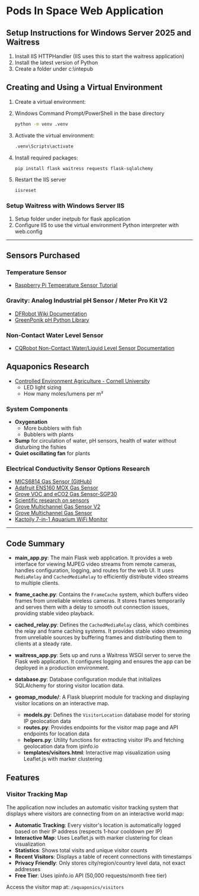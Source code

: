 ﻿# Pods In Space Web Application

## Setup Instructions for Windows Server 2025 and Waitress

1. Install IIS HTTPHandler (IIS uses this to start the waitress application)
2. Install the latest version of Python
3. Create a folder under c:\intepub

## Creating and Using a Virtual Environment

1. Create a virtual environment:
2. Windows Command Prompt/PowerShell in the base directory

   ```bash
   python -m venv .venv
   ```

3. Activate the virtual environment:

   ```bash
   .venv\Scripts\activate
   ```

6. Install required packages:

   ```bash
   pip install flask waitress requests flask-sqlalchemy
   ```

7. Restart the IIS server

   ```bash
   iisreset
   ```

### Setup Waitress with Windows Server IIS

1. Setup folder under inetpub for flask application
2. Configure IIS to use the virtual environment Python interpreter with web.config

---

## Sensors Purchased

### Temperature Sensor

- [Raspberry Pi Temperature Sensor Tutorial](https://pimylifeup.com/raspberry-pi-temperature-sensor/)

### **Gravity: Analog Industrial pH Sensor / Meter Pro Kit V2**

- [DFRobot Wiki Documentation](https://wiki.dfrobot.com/Gravity__Analog_pH_Sensor_Meter_Kit_V2_SKU_SEN0161-V2)
- [GreenPonik pH Python Library](https://github.com/GreenPonik/GreenPonik_PH_Python)

### Non-Contact Water Level Sensor

- [CQRobot Non-Contact Water/Liquid Level Sensor Documentation](http://www.cqrobot.wiki/index.php/Non-Contact_Water/Liquid_Level_Sensor_SKU:_CQRSENYW001)

## Aquaponics Research

- [Controlled Environment Agriculture - Cornell University](https://cea.cals.cornell.edu/)
  - LED light sizing
  - How many moles/lumens per m²

### System Components

- **Oxygenation**
  - More bubblers with fish
  - Bubblers with plants
- **Sump** for circulation of water, pH sensors, health of water without disturbing the fishies
- **Quiet oscillating fan** for plants

### Electrical Conductivity Sensor Options Research

- [MICS6814 Gas Sensor (GitHub)](https://github.com/pimoroni/mics6814-python)
- [Adafruit ENS160 MOX Gas Sensor](https://learn.adafruit.com/adafruit-ens160-mox-gas-sensor)
- [Grove VOC and eCO2 Gas Sensor-SGP30](https://wiki.seeedstudio.com/Grove-VOC_and_eCO2_Gas_Sensor-SGP30/)
- [Scientific research on sensors](https://www.sciencedirect.com/science/article/pii/S2215016123004326)
- [Grove Multichannel Gas Sensor V2](https://wiki.seeedstudio.com/Grove-Multichannel-Gas-Sensor-V2/)
- [Grove Multichannel Gas Sensor](https://wiki.seeedstudio.com/Grove-Multichannel_Gas_Sensor/)
- [Kactoily 7-in-1 Aquarium WiFi Monitor](https://kactoily.com/products/7-in-1-aquarium-wifi-monitor?variant=49385677586725)

---

## Code Summary

- **main_app.py**: The main Flask web application. It provides a web interface for viewing MJPEG video streams from remote cameras, handles configuration, logging, and routes for the web UI. It uses `MediaRelay` and `CachedMediaRelay` to efficiently distribute video streams to multiple clients.

- **frame_cache.py**: Contains the `FrameCache` system, which buffers video frames from unreliable wireless cameras. It stores frames temporarily and serves them with a delay to smooth out connection issues, providing stable video playback.

- **cached_relay.py**: Defines the `CachedMediaRelay` class, which combines the relay and frame caching systems. It provides stable video streaming from unreliable sources by buffering frames and distributing them to clients at a steady rate.

- **waitress_app.py**: Sets up and runs a Waitress WSGI server to serve the Flask web application. It configures logging and ensures the app can be deployed in a production environment.

- **database.py**: Database configuration module that initializes SQLAlchemy for storing visitor location data.

- **geomap_module/**: A Flask blueprint module for tracking and displaying visitor locations on an interactive map.
  - **models.py**: Defines the `VisitorLocation` database model for storing IP geolocation data
  - **routes.py**: Provides endpoints for the visitor map page and API endpoints for location data
  - **helpers.py**: Utility functions for extracting visitor IPs and fetching geolocation data from ipinfo.io
  - **templates/visitors.html**: Interactive map visualization using Leaflet.js with marker clustering

## Features

### Visitor Tracking Map

The application now includes an automatic visitor tracking system that displays where visitors are connecting from on an interactive world map:

- **Automatic Tracking**: Every visitor's location is automatically logged based on their IP address (respects 1-hour cooldown per IP)
- **Interactive Map**: Uses Leaflet.js with marker clustering for clean visualization
- **Statistics**: Shows total visits and unique visitor counts
- **Recent Visitors**: Displays a table of recent connections with timestamps
- **Privacy Friendly**: Only stores city/region/country level data, not exact addresses
- **Free Tier**: Uses ipinfo.io API (50,000 requests/month free tier)

Access the visitor map at: `/aquaponics/visitors`
 

